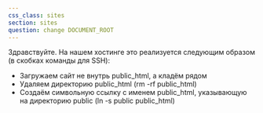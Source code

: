 ```yaml
---
css_class: sites
section: sites
question: change DOCUMENT_ROOT
---
```

Здравствуйте. На нашем хостинге это реализуется следующим образом (в скобках команды для SSH):
 - Загружаем сайт не внутрь public_html, а кладём рядом
 - Удаляем директорию public_html (rm -rf public_html)
 - Создаём символьную ссылку с именем public_html, указывающую на директорию public (ln -s public public_html)